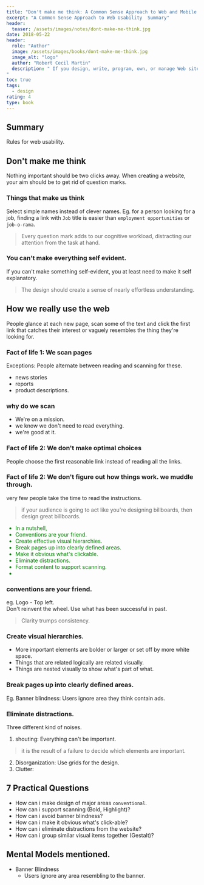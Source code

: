 ```yaml
---
title: "Don't make me think: A Common Sense Approach to Web and Mobile Usability"
excerpt: "A Common Sense Approach to Web Usability  Summary"
header:
  teaser: /assets/images/notes/dont-make-me-think.jpg
date: 2018-05-22
header:
  role: "Author"
  image: /assets/images/books/dont-make-me-think.jpg
  image_alt: "logo"
  author: "Robert Cecil Martin"
  description: " If you design, write, program, own, or manage Web sites, you must read this book.
"
toc: true
tags:
  - design
rating: 4
type: book
---
```



## Summary
Rules for web usability.

## Don't make me think
Nothing important should be two clicks away. 
When creating a website, your aim should be to get rid of question marks.

### Things that make us think

Select simple names instead of clever names.
Eg. for a person looking for a job, finding a link with `Job` title is easier than `employment opportunities` or `job-o-rama`.

> Every question mark adds to our cognitive workload, distracting our attention from the task at hand.

### You can't make everything self evident.
If you can't make something self-evident, you at least need to make it self explanatory. 
>The design should create a sense of nearly effortless understanding.

## How we really use the web
People glance at each new page, scan some of the text and click the first link that catches their interest or vaguely resembles the thing they're looking for.

### Fact of life 1: We scan pages

Exceptions: People alternate between reading and scanning for these.
* news stories
* reports
* product descriptions.

### why do we scan
* We're on a mission.
* we know we don't need to read everything.
* we're good at it.

### Fact of life 2: We don't make optimal choices
People choose the first reasonable link instead of reading all the links.

### Fact of life 2: We don't figure out how things work. we muddle through.
very few people take the time to read the instructions.
> if your audience is going to act like you're designing billboards, then design great billboards.    

<span style="color:green">

  - In a nutshell,
  - Conventions are your friend.
  - Create effective visual hierarchies.
  - Break pages up into clearly defined areas.
  - Make it obvious what's clickable.
  - Eliminate distractions.
  - Format content to support scanning.
  - 
</span>

### conventions are your friend.
eg. Logo - Top left.   
Don't reinvent the wheel.
Use what has been successful in past.
> Clarity trumps consistency.  

### Create visual hierarchies.
* More important elements are bolder or larger or set off by more white space.
* Things that are related logically are related visually.
* Things are nested visually to show what's part of what.

### Break pages up into clearly defined areas.
Eg. Banner blindness: Users ignore area they think contain ads.

### Eliminate distractions.
Three different kind of noises.
1. shouting: Everything can't be important.
> it is the result of a failure to decide which elements are important.
2. Disorganization: Use grids for the design.
3. Clutter: 




## 7 Practical Questions
  - How can i make design of major areas `conventional`.
  - How can i support scanning (Bold, Highlight)?
  - How can i avoid banner blindness?
  - How can i make it obvious what's click-able?
  - How can i eliminate distractions from the website?
  - How can i group similar visual items together (Gestalt)?


## Mental Models mentioned.
  - Banner Blindness
    - Users ignore any area resembling to the banner. 
